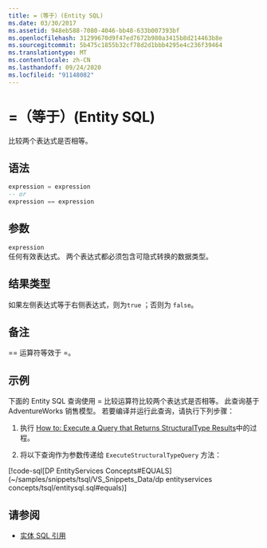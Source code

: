 ```yaml
---
title: =（等于）(Entity SQL)
ms.date: 03/30/2017
ms.assetid: 948eb588-7080-4046-bb48-633b007393bf
ms.openlocfilehash: 31299670d9f47ed7672b980a3415b8d214463b8e
ms.sourcegitcommit: 5b475c1855b32cf78d2d1bbb4295e4c236f39464
ms.translationtype: MT
ms.contentlocale: zh-CN
ms.lasthandoff: 09/24/2020
ms.locfileid: "91148082"
---
```

# <a name="-equals-entity-sql"></a>=（等于）(Entity SQL)

比较两个表达式是否相等。  
  
## <a name="syntax"></a>语法  
  
```sql  
expression = expression  
-- or
expression == expression  
```  
  
## <a name="arguments"></a>参数  

 `expression`  
 任何有效表达式。 两个表达式都必须包含可隐式转换的数据类型。  
  
## <a name="result-types"></a>结果类型  

 如果左侧表达式等于右侧表达式，则为`true` ；否则为 `false`。  
  
## <a name="remarks"></a>备注  

 == 运算符等效于 =。  
  
## <a name="example"></a>示例  

 下面的 Entity SQL 查询使用 = 比较运算符比较两个表达式是否相等。 此查询基于 AdventureWorks 销售模型。 若要编译并运行此查询，请执行下列步骤：  
  
1. 执行 [How to: Execute a Query that Returns StructuralType Results](../how-to-execute-a-query-that-returns-structuraltype-results.md)中的过程。  
  
2. 将以下查询作为参数传递给 `ExecuteStructuralTypeQuery` 方法：  
  
 [!code-sql[DP EntityServices Concepts#EQUALS](~/samples/snippets/tsql/VS_Snippets_Data/dp entityservices concepts/tsql/entitysql.sql#equals)]  
  
## <a name="see-also"></a>请参阅

- [实体 SQL 引用](entity-sql-reference.md)
